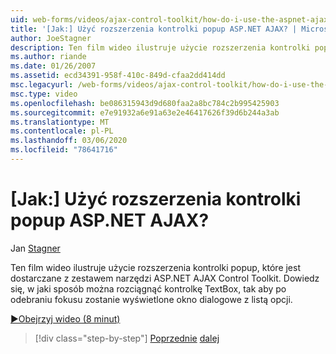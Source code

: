 ```yaml
---
uid: web-forms/videos/ajax-control-toolkit/how-do-i-use-the-aspnet-ajax-popup-control-extender
title: '[Jak:] Użyć rozszerzenia kontrolki popup ASP.NET AJAX? | Microsoft Docs'
author: JoeStagner
description: Ten film wideo ilustruje użycie rozszerzenia kontrolki popup, które jest dostarczane z zestawem narzędzi ASP.NET AJAX Control Toolkit. Dowiedz się, jak rozłożyć formant TextBox, tak aby...
ms.author: riande
ms.date: 01/26/2007
ms.assetid: ecd34391-958f-410c-849d-cfaa2dd414dd
msc.legacyurl: /web-forms/videos/ajax-control-toolkit/how-do-i-use-the-aspnet-ajax-popup-control-extender
msc.type: video
ms.openlocfilehash: be086315943d9d680faa2a8bc784c2b995425903
ms.sourcegitcommit: e7e91932a6e91a63e2e46417626f39d6b244a3ab
ms.translationtype: MT
ms.contentlocale: pl-PL
ms.lasthandoff: 03/06/2020
ms.locfileid: "78641716"
---
```

# <a name="how-do-i-use-the-aspnet-ajax-popup-control-extender"></a>[Jak:] Użyć rozszerzenia kontrolki popup ASP.NET AJAX?

Jan [Stagner](https://github.com/JoeStagner)

Ten film wideo ilustruje użycie rozszerzenia kontrolki popup, które jest dostarczane z zestawem narzędzi ASP.NET AJAX Control Toolkit. Dowiedz się, w jaki sposób można rozciągnąć kontrolkę TextBox, tak aby po odebraniu fokusu zostanie wyświetlone okno dialogowe z listą opcji.

[&#9654;Obejrzyj wideo (8 minut)](https://channel9.msdn.com/Blogs/ASP-NET-Site-Videos/how-do-i-use-the-aspnet-ajax-popup-control-extender)

> [!div class="step-by-step"]
> [Poprzednie](how-do-i-use-the-aspnet-ajax-textboxwatermark-control-extender.md)
> [dalej](how-do-i-use-the-aspnet-ajax-modalpopup-extender-control.md)
